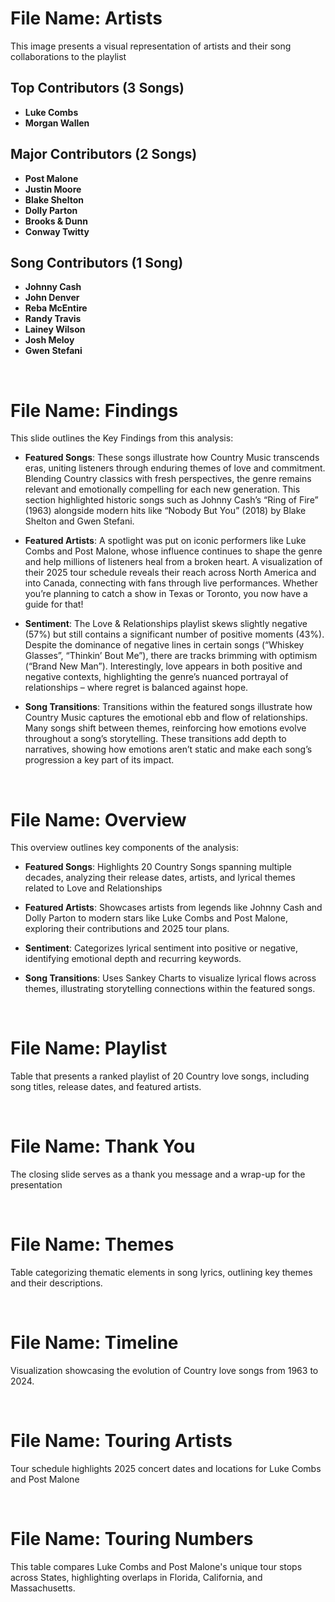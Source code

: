 # File Name: Artists
This image presents a visual representation of artists and their song collaborations to the playlist

## Top Contributors (3 Songs)
- **Luke Combs**
- **Morgan Wallen**

## Major Contributors (2 Songs)
- **Post Malone**
- **Justin Moore**
- **Blake Shelton**
- **Dolly Parton**
- **Brooks & Dunn**
- **Conway Twitty**

## Song Contributors (1 Song)
- **Johnny Cash**
- **John Denver**
- **Reba McEntire**
- **Randy Travis**
- **Lainey Wilson**
- **Josh Meloy**
- **Gwen Stefani**

<br>

# File Name: Findings
This slide outlines the Key Findings from this analysis:
- **Featured Songs**: These songs illustrate how Country Music transcends eras, uniting listeners through enduring themes of love and commitment. Blending Country classics with fresh perspectives, the genre remains relevant and emotionally compelling for each new generation. This section highlighted historic songs such as Johnny Cash’s “Ring of Fire” (1963) alongside modern hits like “Nobody But You” (2018) by Blake Shelton and Gwen Stefani. 


- **Featured Artists**: A spotlight was put on iconic performers like Luke Combs and Post Malone, whose influence continues to shape the genre and help millions of listeners heal from a broken heart. A visualization of their 2025 tour schedule reveals their reach across North America and into Canada, connecting with fans through live performances. Whether you’re planning to catch a show in Texas or Toronto, you now have a guide for that! 


- **Sentiment**: The Love & Relationships playlist skews slightly negative (57%) but still contains a significant number of positive moments (43%). Despite the dominance of negative lines in certain songs (“Whiskey Glasses”, “Thinkin’ Bout Me”), there are tracks brimming with optimism (“Brand New Man”). Interestingly, love appears in both positive and negative contexts, highlighting the genre’s nuanced portrayal of relationships – where regret is balanced against hope.

- **Song Transitions**: Transitions within the featured songs illustrate how Country Music captures the emotional ebb and flow of relationships. Many songs shift between themes, reinforcing how emotions evolve throughout a song’s storytelling. These transitions add depth to narratives, showing how emotions aren’t 
static and make each song’s progression a key part of its impact. 

<br>

# File Name: Overview
This overview outlines key components of the analysis:
- **Featured Songs**: Highlights 20 Country Songs spanning multiple decades, analyzing their release dates, artists, and lyrical themes related to Love and Relationships

- **Featured Artists**: Showcases artists from legends like Johnny Cash and Dolly Parton to modern stars like Luke Combs and Post Malone, exploring their contributions and 2025 tour plans.

- **Sentiment**: Categorizes lyrical sentiment into positive or negative, identifying emotional depth and recurring keywords.

- **Song Transitions**: Uses Sankey Charts to visualize lyrical flows across themes, illustrating storytelling connections within the featured songs.

<br>

# File Name: Playlist
Table that presents a ranked playlist of 20 Country love songs, including song titles, release dates, and featured artists.

<br>

# File Name: Thank You
The closing slide serves as a thank you message and a wrap-up for the presentation

<br>

# File Name: Themes
Table categorizing thematic elements in song lyrics, outlining key themes and their descriptions.

<br>

# File Name: Timeline
Visualization showcasing the evolution of Country love songs from 1963 to 2024.

<br>

# File Name: Touring Artists
Tour schedule highlights 2025 concert dates and locations for Luke Combs and Post Malone

<br>

# File Name: Touring Numbers
This table compares Luke Combs and Post Malone's unique tour stops across States, highlighting overlaps in Florida, California, and Massachusetts.

<br>
